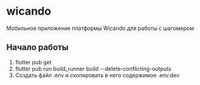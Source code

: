 # wicando

Мобильное приложение платформы Wicando для работы с шагомером

## Начало работы

1. flutter pub get
2. flutter pub run build_runner build --delete-conflicting-outputs
3. Создать файл .env и скопировать в него содержимое .env.dev